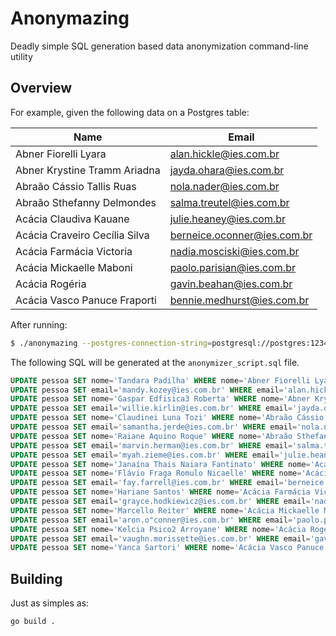 # Anonymazing

Deadly simple SQL generation based data anonymization command-line utility


## Overview

For example, given the following data on a Postgres table:


| Name                          | Email                       |
| ----------------------------- | --------------------------- |
| Abner Fiorelli Lyara          | alan.hickle@ies.com.br      |
| Abner Krystine Tramm Ariadna  | jayda.ohara@ies.com.br      |
| Abraão Cássio Tallis Ruas     | nola.nader@ies.com.br       |
| Abraão Sthefanny Delmondes    | salma.treutel@ies.com.br    |
| Acácia Claudiva Kauane        | julie.heaney@ies.com.br     |
| Acácia Craveiro Cecília Silva | berneice.oconner@ies.com.br |
| Acácia Farmácia Victoria      | nadia.mosciski@ies.com.br   |
| Acácia Mickaelle Maboni       | paolo.parisian@ies.com.br   |
| Acácia Rogéria                | gavin.beahan@ies.com.br     |
| Acácia Vasco Panuce Fraporti  | bennie.medhurst@ies.com.br  |

After running:

```sh
$ ./anonymazing --postgres-connection-string=postgresql://postgres:123456@localhost:5432/my_database?sslmode=disable --database-table=pessoa --database-columns=name,email --output=./anonymizer_script.sql
```

The following SQL will be generated at the `anonymizer_script.sql` file.

```sql
UPDATE pessoa SET nome='Tandara Padilha' WHERE nome='Abner Fiorelli Lyara';
UPDATE pessoa SET email='mandy.kozey@ies.com.br' WHERE email='alan.hickle@ies.com.br';
UPDATE pessoa SET nome='Gaspar Edfisica3 Roberta' WHERE nome='Abner Krystine Tramm Ariadna';
UPDATE pessoa SET email='willie.kirlin@ies.com.br' WHERE email='jayda.o"hara@ies.com.br';
UPDATE pessoa SET nome='Claudinei Luna Tozi' WHERE nome='Abraão Cássio Tallis Ruas';
UPDATE pessoa SET email='samantha.jerde@ies.com.br' WHERE email='nola.nader@ies.com.br';
UPDATE pessoa SET nome='Raiane Aquino Roque' WHERE nome='Abraão Sthefanny Delmondes';
UPDATE pessoa SET email='marvin.herman@ies.com.br' WHERE email='salma.treutel@ies.com.br';
UPDATE pessoa SET email='myah.zieme@ies.com.br' WHERE email='julie.heaney@ies.com.br';
UPDATE pessoa SET nome='Janaína Thais Naiara Fantinato' WHERE nome='Acácia Claudiva Kauane';
UPDATE pessoa SET nome='Flávio Fraga Romulo Nicaelle' WHERE nome='Acácia Craveiro Cecília Silva';
UPDATE pessoa SET email='fay.farrell@ies.com.br' WHERE email='berneice.o"conner@ies.com.br';
UPDATE pessoa SET nome='Hariane Santos' WHERE nome='Acácia Farmácia Victoria';
UPDATE pessoa SET email='grayce.hodkiewicz@ies.com.br' WHERE email='nadia.mosciski@ies.com.br';
UPDATE pessoa SET nome='Marcello Reiter' WHERE nome='Acácia Mickaelle Maboni';
UPDATE pessoa SET email='aron.o"conner@ies.com.br' WHERE email='paolo.parisian@ies.com.br';
UPDATE pessoa SET nome='Kelcia Psico2 Arroyane' WHERE nome='Acácia Rogéria';
UPDATE pessoa SET email='vaughn.morissette@ies.com.br' WHERE email='gavin.beahan@ies.com.br';
UPDATE pessoa SET nome='Yanca Sartori' WHERE nome='Acácia Vasco Panuce Fraporti';
```

## Building
Just as simples as:
```
go build .
```
